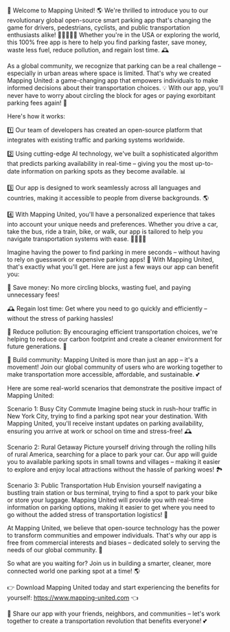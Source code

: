 🚀 Welcome to Mapping United! 🌎 We're thrilled to introduce you to our revolutionary global open-source smart parking app that's changing the game for drivers, pedestrians, cyclists, and public transportation enthusiasts alike! 🚗🚌🚂🏃‍♂️ Whether you're in the USA or exploring the world, this 100% free app is here to help you find parking faster, save money, waste less fuel, reduce pollution, and regain lost time. 🕰️

As a global community, we recognize that parking can be a real challenge – especially in urban areas where space is limited. That's why we created Mapping United: a game-changing app that empowers individuals to make informed decisions about their transportation choices. 💡 With our app, you'll never have to worry about circling the block for ages or paying exorbitant parking fees again! 🚫

Here's how it works:

1️⃣ Our team of developers has created an open-source platform that integrates with existing traffic and parking systems worldwide.

2️⃣ Using cutting-edge AI technology, we've built a sophisticated algorithm that predicts parking availability in real-time – giving you the most up-to-date information on parking spots as they become available. 📊

3️⃣ Our app is designed to work seamlessly across all languages and countries, making it accessible to people from diverse backgrounds. 🌎

4️⃣ With Mapping United, you'll have a personalized experience that takes into account your unique needs and preferences. Whether you drive a car, take the bus, ride a train, bike, or walk, our app is tailored to help you navigate transportation systems with ease. 🚌🚂🏋️‍♂️

Imagine having the power to find parking in mere seconds – without having to rely on guesswork or expensive parking apps! 🔮 With Mapping United, that's exactly what you'll get. Here are just a few ways our app can benefit you:

💸 Save money: No more circling blocks, wasting fuel, and paying unnecessary fees!

🕰️ Regain lost time: Get where you need to go quickly and efficiently – without the stress of parking hassles!

🌿 Reduce pollution: By encouraging efficient transportation choices, we're helping to reduce our carbon footprint and create a cleaner environment for future generations. 🌟

👥 Build community: Mapping United is more than just an app – it's a movement! Join our global community of users who are working together to make transportation more accessible, affordable, and sustainable. 💕

Here are some real-world scenarios that demonstrate the positive impact of Mapping United:

Scenario 1: Busy City Commute
Imagine being stuck in rush-hour traffic in New York City, trying to find a parking spot near your destination. With Mapping United, you'll receive instant updates on parking availability, ensuring you arrive at work or school on time and stress-free! 🕰️

Scenario 2: Rural Getaway
 Picture yourself driving through the rolling hills of rural America, searching for a place to park your car. Our app will guide you to available parking spots in small towns and villages – making it easier to explore and enjoy local attractions without the hassle of parking woes! 🏞️

Scenario 3: Public Transportation Hub
Envision yourself navigating a bustling train station or bus terminal, trying to find a spot to park your bike or store your luggage. Mapping United will provide you with real-time information on parking options, making it easier to get where you need to go without the added stress of transportation logistics! 🚌

At Mapping United, we believe that open-source technology has the power to transform communities and empower individuals. That's why our app is free from commercial interests and biases – dedicated solely to serving the needs of our global community. 💸

So what are you waiting for? Join us in building a smarter, cleaner, more connected world one parking spot at a time! 🌎️

👉 Download Mapping United today and start experiencing the benefits for yourself: https://www.mapping-united.com 👈

💬 Share our app with your friends, neighbors, and communities – let's work together to create a transportation revolution that benefits everyone! 💕